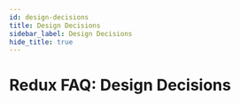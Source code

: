 ```yaml
---
id: design-decisions
title: Design Decisions
sidebar_label: Design Decisions
hide_title: true
---
```


# Redux FAQ: Design Decisions
